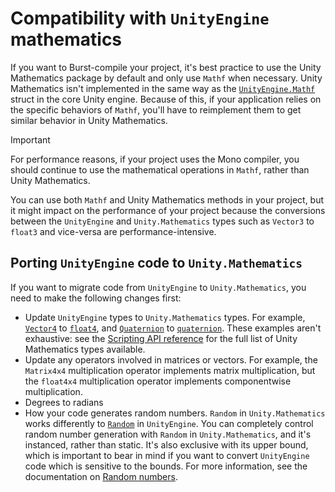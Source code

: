 # Compatibility with `UnityEngine` mathematics

If you want to Burst-compile your project, it's best practice to use the Unity Mathematics package by default and only use `Mathf` when necessary. Unity Mathematics isn't implemented in the same way as the [`UnityEngine.Mathf`](https://docs.unity3d.com/ScriptReference/Mathf.html) struct in the core Unity engine. Because of this, if your application relies on the specific behaviors of `Mathf`, you'll have to reimplement them to get similar behavior in Unity Mathematics. 

>[!IMPORTANT]
>For performance reasons, if your project uses the Mono compiler, you should continue to use the mathematical operations in `Mathf`, rather than Unity Mathematics.

You can use both `Mathf` and Unity Mathematics methods in your project, but it might impact on the performance of your project because the conversions between the `UnityEngine` and `Unity.Mathematics` types such as `Vector3` to `float3` and vice-versa are performance-intensive. 

## Porting `UnityEngine` code to `Unity.Mathematics`

If you want to migrate code from `UnityEngine` to `Unity.Mathematics`, you need to make the following changes first:

* Update `UnityEngine` types to `Unity.Mathematics` types. For example, [`Vector4`](https://docs.unity3d.com/ScriptReference/Vector4.html) to [`float4`](xref:Unity.Mathematics.float4), and [`Quaternion`](https://docs.unity3d.com/ScriptReference/Quaternion.html) to [`quaternion`](xref:Unity.Mathematics.quaternion). These examples aren't exhaustive: see the [Scripting API reference](https://docs.unity3d.com/Packages/com.unity.mathematics@latest/index.html?subfolder=/api/index.html) for the full list of Unity Mathematics types available.
* Update any operators involved in matrices or vectors. For example, the `Matrix4x4` multiplication operator implements matrix multiplication, but the `float4x4` multiplication operator implements componentwise multiplication.
* Degrees to radians
* How your code generates random numbers. `Random` in `Unity.Mathematics` works differently to [`Random`](https://docs.unity3d.com/ScriptReference/Random.html) in `UnityEngine`. You can completely control random number generation with `Random` in `Unity.Mathematics`, and it's instanced, rather than static. It's also exclusive with its upper bound, which is important to bear in mind if you want to convert `UnityEngine` code which is sensitive to the bounds. For more information, see the documentation on [Random numbers](random-numbers.md).
